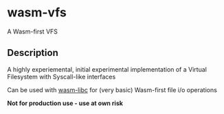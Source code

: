 # wasm-vfs

A Wasm-first VFS

## Description

A highly experiemental, initial experimental implementation of a Virtual Filesystem with Syscall-like interfaces

Can be used with [wasm-libc](https://github.com/dphilla/wasm-libc) for (very basic) Wasm-first file i/o operations 

**Not for production use - use at own risk**
